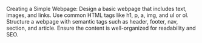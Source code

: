 Creating a Simple Webpage: Design a basic webpage that includes text, images, and links. Use common HTML tags like h1, p, a, img, and ul or ol. Structure a webpage with semantic tags such as header, footer, nav, section, and article. Ensure the content is well-organized for readability and SEO.
